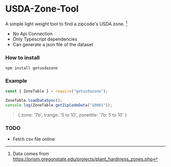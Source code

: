 # USDA-Zone-Tool

A simple light weight tool to find a zipcode's USDA zone. [^1]

- No Api Connection
- Only Typescript dependencies
- Can generate a json file of the dataset

### How to install

`npm install getusdazone`

### Example

```javascript
const { ZoneTable } = require("getusdazone");

ZoneTable.loadDataSync();
console.log(ZoneTable.getZipCodeData("10001"));
```

> { zone: '7b', trange: '5 to 10', zonetitle: '7b: 5 to 10' }

### TODO

- Fetch csv file online

[^1]: Data comes from https://prism.oregonstate.edu/projects/plant_hardiness_zones.php
